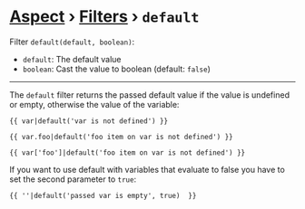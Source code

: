 [Aspect](./../../readme.md) › [Filters](./../filters.md) › `default`
================

<!-- {% raw %} -->

Filter `default(default, boolean)`:
* `default`: The default value
* `boolean`: Cast the value to boolean (default: `false`) 

---

The `default` filter returns the passed default value if the value is undefined or empty, otherwise the value of the variable:

```twig
{{ var|default('var is not defined') }}

{{ var.foo|default('foo item on var is not defined') }}

{{ var['foo']|default('foo item on var is not defined') }}
```

If you want to use default with variables that evaluate to false you have to set the second parameter to `true`:

```twig
{{ ''|default('passed var is empty', true)  }}
```

<!-- {% endraw %} -->